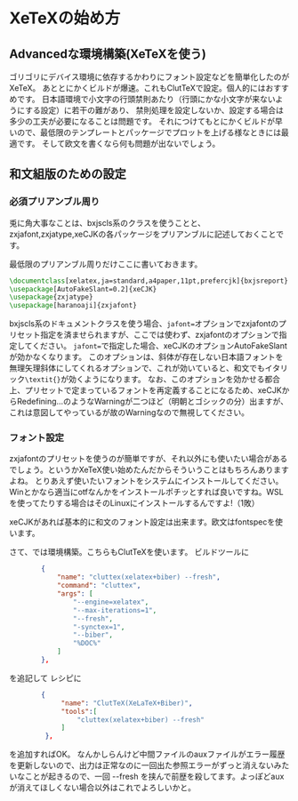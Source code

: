 # XeTeXの始め方

## Advancedな環境構築(XeTeXを使う)

ゴリゴリにデバイス環境に依存するかわりにフォント設定などを簡単化したのがXeTeX。
あととにかくビルドが爆速。これもClutTeXで設定。個人的にはおすすめです。
日本語環境で小文字の行頭禁則あたり（行頭にかな小文字が来ないようにする設定）に若干の難があり、
禁則処理を設定しないか、設定する場合は多少の工夫が必要になることは問題です。
それにつけてもとにかくビルドが早いので、最低限のテンプレートとパッケージでプロットを上げる様なときには最適です。
そして欧文を書くなら何も問題が出ないでしょう。

## 和文組版のための設定

### 必須プリアンブル周り

兎に角大事なことは、bxjscls系のクラスを使うことと、zxjafont,zxjatype,xeCJKの各パッケージをプリアンブルに記述しておくことです。

最低限のプリアンブル周りだけここに書いておきます。

```latex
\documentclass[xelatex,ja=standard,a4paper,11pt,prefercjk]{bxjsreport}
\usepackage[AutoFakeSlant=0.2]{xeCJK}
\usepackage{zxjatype}
\usepackage[haranoaji]{zxjafont}
```

bxjscls系のドキュメントクラスを使う場合、```jafont=```オプションでzxjafontのプリセット指定を済ませられますが、ここでは使わず、zxjafontのオプションで指定してください。
```jafont=```で指定した場合、xeCJKのオプションAutoFakeSlantが効かなくなります。
このオプションは、斜体が存在しない日本語フォントを無理矢理斜体にしてくれるオプションで、これが効いていると、和文でもイタリック```\textit{}```が効くようになります。
なお、このオプションを効かせる都合上、プリセットで定まっているフォントを再定義することになるため、xeCJKからRedefining...のようなWarningが二つほど（明朝とゴシックの分）出ますが、これは意図してやっているが故のWarningなので無視してください。

### フォント設定

zxjafontのプリセットを使うのが簡単ですが、それ以外にも使いたい場合があるでしょう。というかXeTeX使い始めたんだからそういうことはもちろんありますよね。
とりあえず使いたいフォントをシステムにインストールしてください。Winとかなら適当にotfなんかをインストールポチッとすれば良いですね。WSLを使ってたりする場合はそのLinuxにインストールするんですよ!（1敗）

xeCJKがあれば基本的に和文のフォント設定は出来ます。欧文はfontspecを使います。

さて、では環境構築。こちらもClutTeXを使います。
ビルドツールに

```json
        {
            "name": "cluttex(xelatex+biber) --fresh",
            "command": "cluttex",
            "args": [
                "--engine=xelatex",
                "--max-iterations=1",
                "--fresh",
                "-synctex=1",
                "--biber",
                "%DOC%"
            ]
        },
```

を追記して
レシピに

```json
        {
             "name": "ClutTeX(XeLaTeX+Biber)",
             "tools":[
                 "cluttex(xelatex+biber) --fresh"
             ]
         },

```

を追加すればOK。
なんかしらんけど中間ファイルのauxファイルがエラー履歴を更新しないので、出力は正常なのに一回出た参照エラーがずっと消えないみたいなことが起きるので、一回 --fresh を挟んで前歴を殺してます。よっぽどauxが消えてほしくない場合以外はこれでよろしいかと。
